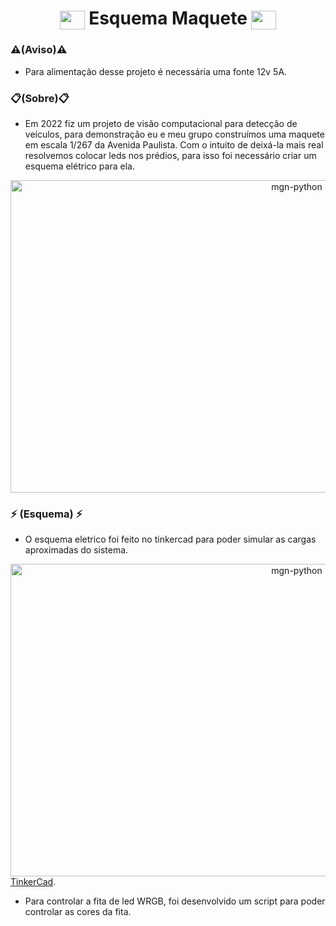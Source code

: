 <h1 align="center">
   <img align="center" alt="mgn-python" height="30" width="40" src="https://cdn.jsdelivr.net/gh/devicons/devicon/icons/cplusplus/cplusplus-original.svg"> Esquema Maquete <img align="center" alt="mgn-Csharp" height="30" width="40" src="https://cdn.jsdelivr.net/gh/devicons/devicon/icons/cplusplus/cplusplus-original.svg">
 </h1>

### ⚠️(Aviso)⚠️
- Para alimentação desse projeto é necessária uma fonte 12v 5A.
    
### 📋(Sobre)📋
- Em 2022 fiz um projeto de visão computacional para detecção de veículos, para demonstração eu e meu grupo construímos uma maquete em escala 1/267 da Avenida Paulista. Com o intuito de deixá-la mais real resolvemos colocar leds nos prédios, para isso foi necessário criar um esquema elétrico para ela.

<div align="center">
<img align="center" alt="mgn-python" height="500" width="900" src="https://user-images.githubusercontent.com/111460258/208560664-224eb946-9b77-4bb4-b934-97733ce32f30.png">
</div>

<h3>⚡ (Esquema) ⚡</h3>

- O esquema eletrico foi feito no tinkercad para poder simular as cargas aproximadas do sistema.

<div align="center">
<img align="center" alt="mgn-python" height="500" width="900" src="https://user-images.githubusercontent.com/111460258/208561214-fc2bf783-3fd6-4b1d-9912-e0a4ca840985.png">
</div>
<a href="https://www.tinkercad.com/things/1YQovfJPuIY">TinkerCad</a>.

- Para controlar a fita de led WRGB, foi desenvolvido um script para poder controlar as cores da fita.


 
